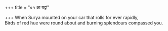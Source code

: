 +++
title = "०५ आ यद्वां"

+++
When Surya mounted on your car that rolls for ever rapidly,  
     Birds of red hue were round about and burning splendours compassed you.
